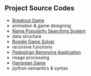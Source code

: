 ## Project Source Codes
* [Breakout Game](https://github.com/mcdoul/sc-projects/tree/main/sc-projects/breakout_game)
 * animation & game designing
* [Name Popularity Searching System](https://github.com/mcdoul/sc-projects/tree/main/sc-projects/baby_name)
 * data structure
* [Boggle Game Solver](https://github.com/mcdoul/sc-projects/tree/main/sc-projects/boggle_game_solver)
 * recursive functions
* [Pedestrian Removing Application](https://github.com/mcdoul/sc-projects/tree/main/sc-projects/my_photoshop)
 * image processing
* [Hangman Game](https://github.com/mcdoul/sc-projects/tree/main/sc-projects/hangman_game)
 * python semantics & syntax
